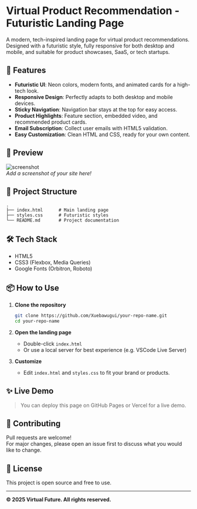 # Virtual Product Recommendation - Futuristic Landing Page

A modern, tech-inspired landing page for virtual product recommendations.  
Designed with a futuristic style, fully responsive for both desktop and mobile, and suitable for product showcases, SaaS, or tech startups.

## 🌟 Features

- **Futuristic UI**: Neon colors, modern fonts, and animated cards for a high-tech look.
- **Responsive Design**: Perfectly adapts to both desktop and mobile devices.
- **Sticky Navigation**: Navigation bar stays at the top for easy access.
- **Product Highlights**: Feature section, embedded video, and recommended product cards.
- **Email Subscription**: Collect user emails with HTML5 validation.
- **Easy Customization**: Clean HTML and CSS, ready for your own content.

## 🚀 Preview

![screenshot](screenshot.png)  
*Add a screenshot of your site here!*

## 📂 Project Structure

```
.
├── index.html      # Main landing page
├── styles.css      # Futuristic styles
└── README.md       # Project documentation
```

## 🛠️ Tech Stack

- HTML5
- CSS3 (Flexbox, Media Queries)
- Google Fonts (Orbitron, Roboto)

## 📦 How to Use

1. **Clone the repository**
   ```bash
   git clone https://github.com/Xuebawugui/your-repo-name.git
   cd your-repo-name
   ```

2. **Open the landing page**
   - Double-click `index.html`  
   - Or use a local server for best experience (e.g. VSCode Live Server)

3. **Customize**
   - Edit `index.html` and `styles.css` to fit your brand or products.

## ✨ Live Demo

> You can deploy this page on GitHub Pages or Vercel for a live demo.

## 🤝 Contributing

Pull requests are welcome!  
For major changes, please open an issue first to discuss what you would like to change.

## 📄 License

This project is open source and free to use.

---

**© 2025 Virtual Future. All rights reserved.** 